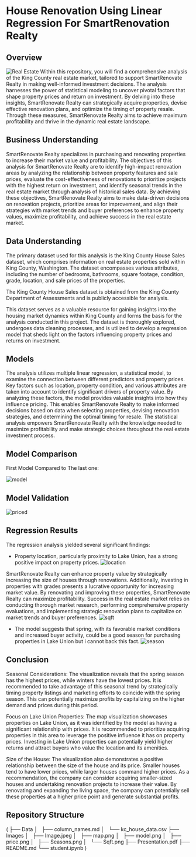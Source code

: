 # House Renovation Using Linear Regression For SmartRenovation Realty

## Overview
![Real Estate](Images/Image.jpeg)
Within this repository, you will find a comprehensive analysis of the King County real estate market, tailored to support SmartRenovate Realty in making well-informed investment decisions. The analysis harnesses the power of statistical modeling to uncover pivotal factors that shape property prices and return on investment. By delving into these insights, SmartRenovate Realty can strategically acquire properties, devise effective renovation plans, and optimize the timing of property resale. Through these measures, SmartRenovate Realty aims to achieve maximum profitability and thrive in the dynamic real estate landscape.

## Business Understanding

SmartRenovate Realty specializes in purchasing and renovating properties to increase their market value and profitability. The objectives of this analysis for SmartRenovate Realty are to identify high-impact renovation areas by analyzing the relationship between property features and sale prices, evaluate the cost-effectiveness of renovations to prioritize projects with the highest return on investment, and identify seasonal trends in the real estate market through analysis of historical sales data. By achieving these objectives, SmartRenovate Realty aims to make data-driven decisions on renovation projects, prioritize areas for improvement, and align their strategies with market trends and buyer preferences to enhance property values, maximize profitability, and achieve success in the real estate market.

## Data Understanding
The primary dataset used for this analysis is the King County House Sales dataset, which comprises information on real estate properties sold within King County, Washington. The dataset encompasses various attributes, including the number of bedrooms, bathrooms, square footage, condition, grade, location, and sale prices of the properties.

The King County House Sales dataset is obtained from the King County Department of Assessments and is publicly accessible for analysis.

This dataset serves as a valuable resource for gaining insights into the housing market dynamics within King County and forms the basis for the analysis conducted in this project. The dataset is thoroughly explored, undergoes data cleaning processes, and is utilized to develop a regression model that sheds light on the factors influencing property prices and returns on investment.
## Models

The analysis utilizes multiple linear regression, a statistical model, to examine the connection between different predictors and property prices. Key factors such as location, property condition, and various attributes are taken into account to identify significant drivers of property value. By analyzing these factors, the model provides valuable insights into how they influence pricing. This enables SmartRenovate Realty to make informed decisions based on data when selecting properties, devising renovation strategies, and determining the optimal timing for resale. The statistical analysis empowers SmartRenovate Realty with the knowledge needed to maximize profitability and make strategic choices throughout the real estate investment process.

## Model Comparison
First Model Compared to The last one:

![model](Images/model.png)

## Model Validation

![priced](Images/price.png)
## Regression Results

The regression analysis yielded several significant findings:

- Property location, particularly proximity to Lake Union, has a strong positive impact on property prices.
![location](Images/map.png)

SmartRenovate Realty can enhance property value by strategically increasing the size of houses through renovations. Additionally, investing in properties with grades presents a lucrative opportunity for increasing market value. By renovating and improving these properties, SmartRenovate Realty can maximize profitability. Success in the real estate market relies on conducting thorough market research, performing comprehensive property evaluations, and implementing strategic renovation plans to capitalize on market trends and buyer preferences.
![sqft](Images/Sqft.png)
- The model suggests that spring, with its favorable market conditions and increased buyer activity, could be a good season for purchasing properties in Lake Union but i cannot back this fact.
![season](Images/Seasons.png)

## Conclusion

Seasonal Considerations: The visualization reveals that the spring season has the highest prices, while winters have the lowest prices. It is recommended to take advantage of this seasonal trend by strategically timing property listings and marketing efforts to coincide with the spring season. This can potentially maximize profits by capitalizing on the higher demand and prices during this period.

Focus on Lake Union Properties: The map visualization showcases properties on Lake Union, as it was identified by the model as having a significant relationship with prices. It is recommended to prioritize acquiring properties in this area to leverage the positive influence it has on property prices. Investing in Lake Union properties can potentially yield higher returns and attract buyers who value the location and its amenities.

Size of the House: The visualization also demonstrates a positive relationship between the size of the house and its price. Smaller houses tend to have lower prices, while larger houses command higher prices. As a recommendation, the company can consider acquiring smaller-sized houses and undertaking renovation projects to increase their value. By renovating and expanding the living space, the company can potentially sell these properties at a higher price point and generate substantial profits.


## Repository Structure
(
├── Data
│   ├── column_names.md
│   └── kc_house_data.csv
├── Images
│   ├── Image.jpeg
│   ├── map.png
│   ├── model.png
│   ├── price.png
│   ├── Seasons.png
│   └── Sqft.png
├── Presentation.pdf
├── README.md
└── student.ipynb
)
